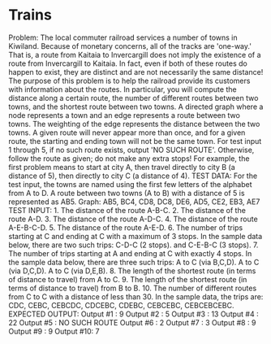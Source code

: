 # Trains
Problem: The local commuter railroad services a number of towns in Kiwiland. Because of monetary concerns, all of the tracks are 'one-way.' That is, a route from Kaitaia to Invercargill does not imply the existence of a route from Invercargill to Kaitaia. In fact, even if both of these routes do happen to exist, they are distinct and are not necessarily the same distance! The purpose of this problem is to help the railroad provide its customers with information about the routes. In particular, you will compute the distance along a certain route, the number of different routes between two towns, and the shortest route between two towns. A directed graph where a node represents a town and an edge represents a route between two towns. The weighting of the edge represents the distance between the two towns. A given route will never appear more than once, and for a given route, the starting and ending town will not be the same town. For test input 1 through 5, if no such route exists, output 'NO SUCH ROUTE'. Otherwise, follow the route as given; do not make any extra stops! For example, the first problem means to start at city A, then travel directly to city B (a distance of 5), then directly to city C (a distance of 4). TEST DATA: For the test input, the towns are named using the first few letters of the alphabet from A to D. A route between two towns (A to B) with a distance of 5 is represented as AB5. Graph: AB5, BC4, CD8, DC8, DE6, AD5, CE2, EB3, AE7 TEST INPUT: 1. The distance of the route A-B-C. 2. The distance of the route A-D. 3. The distance of the route A-D-C. 4. The distance of the route A-E-B-C-D. 5. The distance of the route A-E-D. 6. The number of trips starting at C and ending at C with a maximum of 3 stops. In the sample data below, there are two such trips: C-D-C (2 stops). and C-E-B-C (3 stops). 7. The number of trips starting at A and ending at C with exactly 4 stops. In the sample data below, there are three such trips: A to C (via B,C,D). A to C (via D,C,D). A to C (via D,E,B). 8. The length of the shortest route (in terms of distance to travel) from A to C. 9. The length of the shortest route (in terms of distance to travel) from B to B. 10. The number of different routes from C to C with a distance of less than 30. In the sample data, the trips are: CDC, CEBC, CEBCDC, CDCEBC, CDEBC, CEBCEBC, CEBCEBCEBC. EXPECTED OUTPUT: Output #1 : 9 Output #2 : 5 Output #3 : 13 Output #4 : 22 Output #5 : NO SUCH ROUTE Output #6 : 2 Output #7 : 3 Output #8 : 9 Output #9 : 9 Output #10: 7
